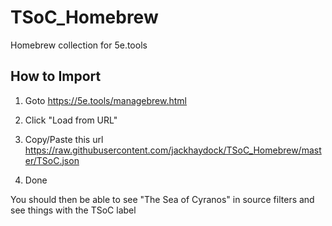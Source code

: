 # TSoC_Homebrew
Homebrew collection for 5e.tools

## How to Import

1. Goto
https://5e.tools/managebrew.html

3. Click "Load from URL"
4. Copy/Paste this url
https://raw.githubusercontent.com/jackhaydock/TSoC_Homebrew/master/TSoC.json
5. Done

You should then be able to see "The Sea of Cyranos" in source filters and see things with the TSoC label
